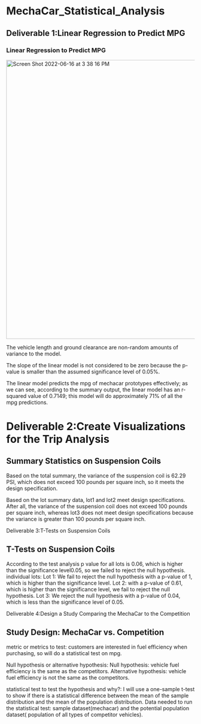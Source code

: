 # MechaCar_Statistical_Analysis

## Deliverable 1:Linear Regression to Predict MPG

### Linear Regression to Predict MPG

<img width="746" alt="Screen Shot 2022-06-16 at 3 38 16 PM" src="https://user-images.githubusercontent.com/100738688/174151151-e99177be-a45c-439f-9e96-0a7f941bf094.png">



 The vehicle length and ground clearance are non-random amounts of variance to the model.

The slope of the linear model is not considered to be zero because the p-value is smaller than the assumed significance level of 0.05%.

The linear model predicts the mpg of mechacar prototypes effectively; as we can see, according to the summary output, the linear model has an r-squared value of 0.7149; this model will do approximately 71% of all the mpg predictions.

# Deliverable 2:Create Visualizations for the Trip Analysis 

## Summary Statistics on Suspension Coils

Based on the total summary, the variance of the suspension coil is 62.29 PSI, which does not exceed 100 pounds per square inch, so it meets the design specification.

Based on the lot summary data, lot1 and lot2 meet design specifications. After all, the variance of the suspension coil does not exceed 100 pounds per square inch, whereas lot3 does not meet design specifications because the variance is greater than 100 pounds per square inch.

Deliverable 3:T-Tests on Suspension Coils 
## T-Tests on Suspension Coils
According to the test analysis p value for all lots is 0.06, which is higher than the significance level0.05, so we failed to reject the null hypothesis.
individual lots:
Lot 1: We fail to reject the null hypothesis with a p-value of 1, which is higher than the significance level.
Lot 2: with a p-value of 0.61, which is higher than the significance level, we fail to reject the null hypothesis.
Lot 3: We reject the null hypothesis with a p-value of 0.04, which is less than the significance level of 0.05.

Deliverable 4:Design a Study Comparing the MechaCar to the Competition
## Study Design: MechaCar vs. Competition
metric or metrics to test:
customers are interested in fuel efficiency when purchasing, so will do a statistical test on mpg.

Null hypothesis or alternative hypothesis:
Null hypothesis: vehicle fuel efficiency is the same as the competitors.
Alternative hypothesis: vehicle fuel efficiency is not the same as the competitors.

statistical test  to test the hypothesis and why?:
I will use a one-sample t-test to show if there is a statistical difference between the mean of the sample distribution and the mean of the population distribution.
Data  needed to run the statistical test:
sample dataset(mechacar) and the potential population dataset( population of all types of competitor vehicles).

